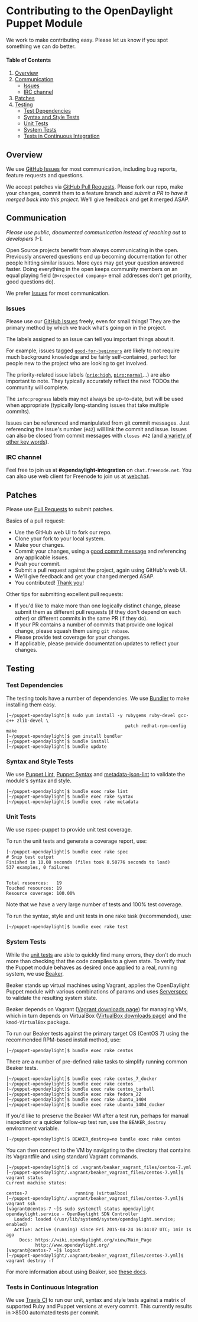 # Contributing to the OpenDaylight Puppet Module

We work to make contributing easy. Please let us know if you spot something
we can do better.

#### Table of Contents
1. [Overview](#overview)
1. [Communication](#communication)
    * [Issues](#issues)
    * [IRC channel](#irc-channel)
1. [Patches](#patches)
1. [Testing](#testing)
    * [Test Dependencies](#test-dependencies)
    * [Syntax and Style Tests](#syntax-and-style-tests)
    * [Unit Tests](#unit-tests)
    * [System Tests](#system-tests)
    * [Tests in Continuous Integration](#tests-in-continuous-integration)

## Overview

We use [GitHub Issues][1] for most communication, including bug reports,
feature requests and questions.

We accept patches via [GitHub Pull Requests][2]. Please fork our repo,
make your changes, commit them to a feature branch and *submit a PR to
have it merged back into this project*. We'll give feedback and get it
merged ASAP.

## Communication

*Please use public, documented communication instead of reaching out to
developers 1-1.*

Open Source projects benefit from always communicating in the open. Previously
answered questions end up becoming documentation for other people hitting
similar issues. More eyes may get your question answered faster. Doing
everything in the open keeps community members on an equal playing field
(`@<respected company>` email addresses don't get priority, good questions do).

We prefer [Issues][1] for most communication.

### Issues

Please use our [GitHub Issues][1] freely, even for small things! They are the
primary method by which we track what's going on in the project.

The labels assigned to an issue can tell you important things about it.

For example, issues tagged [`good-for-beginners`][3] are likely to not require
much background knowledge and be fairly self-contained, perfect for people new
to the project who are looking to get involved.

The priority-related issue labels ([`prio:high`][4], [`piro:normal`][5]...)
are also important to note. They typically accurately reflect the next TODOs
the community will complete.

The `info:progress` labels may not always be up-to-date, but will be used when
appropriate (typically long-standing issues that take multiple commits).

Issues can be referenced and manipulated from git commit messages. Just
referencing the issue's number (`#42`) will link the commit and issue. Issues
can also be closed from commit messages with `closes #42` (and [a variety
of other key words][6]).

### IRC channel

Feel free to join us at **#opendaylight-integration** on `chat.freenode.net`. You can also use web client for Freenode to join us at [webchat][19].

## Patches

Please use [Pull Requests][2] to submit patches.

Basics of a pull request:
* Use the GitHub web UI to fork our repo.
* Clone your fork to your local system.
* Make your changes.
* Commit your changes, using a [good commit message][7] and referencing any
applicable issues.
* Push your commit.
* Submit a pull request against the project, again using GitHub's web UI.
* We'll give feedback and get your changed merged ASAP.
* You contributed! [Thank you][8]!

Other tips for submitting excellent pull requests:
* If you'd like to make more than one logically distinct change, please submit
them as different pull requests (if they don't depend on each other) or
different commits in the same PR (if they do).
* If your PR contains a number of commits that provide one logical change,
please squash them using `git rebase`.
* Please provide test coverage for your changes.
* If applicable, please provide documentation updates to reflect your changes.

## Testing

### Test Dependencies

The testing tools have a number of dependencies. We use [Bundler][9] to make
installing them easy.

```
[~/puppet-opendaylight]$ sudo yum install -y rubygems ruby-devel gcc-c++ zlib-devel \
                                             patch redhat-rpm-config make
[~/puppet-opendaylight]$ gem install bundler
[~/puppet-opendaylight]$ bundle install
[~/puppet-opendaylight]$ bundle update
```

### Syntax and Style Tests

We use [Puppet Lint][10], [Puppet Syntax][11] and [metadata-json-lint][12] to
validate the module's syntax and style.

```
[~/puppet-opendaylight]$ bundle exec rake lint
[~/puppet-opendaylight]$ bundle exec rake syntax
[~/puppet-opendaylight]$ bundle exec rake metadata
```

### Unit Tests

We use rspec-puppet to provide unit test coverage.

To run the unit tests and generate a coverage report, use:

```
[~/puppet-opendaylight]$ bundle exec rake spec
# Snip test output
Finished in 10.08 seconds (files took 0.50776 seconds to load)
537 examples, 0 failures


Total resources:   19
Touched resources: 19
Resource coverage: 100.00%
```

Note that we have a very large number of tests and 100% test coverage.

To run the syntax, style and unit tests in one rake task (recommended), use:

```
[~/puppet-opendaylight]$ bundle exec rake test
```

### System Tests

While the [unit tests](#unit-tests) are able to quickly find many errors,
they don't do much more than checking that the code compiles to a given state.
To verify that the Puppet module behaves as desired once applied to a real,
running system, we use [Beaker][13].

Beaker stands up virtual machines using Vagrant, applies the OpenDaylight
Puppet module with various combinations of params and uses [Serverspec][14]
to validate the resulting system state.

Beaker depends on Vagrant ([Vagrant downloads page][17]) for managing VMs,
which in turn depends on VirtualBox ([VirtualBox downloads page][18]) and
the `kmod-VirtualBox` package.

To run our Beaker tests against the primary target OS (CentOS 7) using the
recommended RPM-based install method, use:

```
[~/puppet-opendaylight]$ bundle exec rake centos
```

There are a number of pre-defined rake tasks to simplify running common
Beaker tests.

```
[~/puppet-opendaylight]$ bundle exec rake centos_7_docker
[~/puppet-opendaylight]$ bundle exec rake centos
[~/puppet-opendaylight]$ bundle exec rake centos_tarball
[~/puppet-opendaylight]$ bundle exec rake fedora_22
[~/puppet-opendaylight]$ bundle exec rake ubuntu_1404
[~/puppet-opendaylight]$ bundle exec rake ubuntu_1404_docker
```

If you'd like to preserve the Beaker VM after a test run, perhaps for manual
inspection or a quicker follow-up test run, use the `BEAKER_destroy`
environment variable.

```
[~/puppet-opendaylight]$ BEAKER_destroy=no bundle exec rake centos
```

You can then connect to the VM by navigating to the directory that contains
its Vagrantfile and using standard Vagrant commands.

```
[~/puppet-opendaylight]$ cd .vagrant/beaker_vagrant_files/centos-7.yml
[~/puppet-opendaylight/.vagrant/beaker_vagrant_files/centos-7.yml]$ vagrant status
Current machine states:

centos-7                  running (virtualbox)
[~/puppet-opendaylight/.vagrant/beaker_vagrant_files/centos-7.yml]$ vagrant ssh
[vagrant@centos-7 ~]$ sudo systemctl status opendaylight
opendaylight.service - OpenDaylight SDN Controller
   Loaded: loaded (/usr/lib/systemd/system/opendaylight.service; enabled)
   Active: active (running) since Fri 2015-04-24 16:34:07 UTC; 1min 1s ago
     Docs: https://wiki.opendaylight.org/view/Main_Page
           http://www.opendaylight.org/
[vagrant@centos-7 ~]$ logout
[~/puppet-opendaylight/.vagrant/beaker_vagrant_files/centos-7.yml]$ vagrant destroy -f
```

For more information about using Beaker, see [these docs][15].

### Tests in Continuous Integration

We use [Travis CI][16] to run our unit, syntax and style tests against a
matrix of supported Ruby and Puppet versions at every commit. This currently
results in >8500 automated tests per commit.


[1]: https://github.com/dfarrell07/puppet-opendaylight/issues
[2]: https://github.com/dfarrell07/puppet-opendaylight/pulls
[3]: https://github.com/dfarrell07/puppet-opendaylight/labels/good-for-beginners
[4]: https://github.com/dfarrell07/puppet-opendaylight/labels/prio%3Ahigh
[5]: https://github.com/dfarrell07/puppet-opendaylight/labels/prio%3Anormal
[6]: https://help.github.com/articles/closing-issues-via-commit-messages/
[7]: http://chris.beams.io/posts/git-commit/
[8]: http://cdn3.volusion.com/74gtv.tjme9/v/vspfiles/photos/Delicious%20Dozen-1.jpg
[9]: http://bundler.io/
[10]: http://puppet-lint.com/
[11]: https://github.com/gds-operations/puppet-syntax
[12]: https://github.com/puppet-community/metadata-json-lint
[13]: https://github.com/puppetlabs/beaker
[14]: http://serverspec.org/resource_types.html
[15]: https://github.com/puppetlabs/beaker/wiki/How-to-Write-a-Beaker-Test-for-a-Module#typical-workflow
[16]: https://travis-ci.org/dfarrell07/puppet-opendaylight
[17]: https://www.vagrantup.com/downloads.html
[18]: www.virtualbox.org/wiki/Linux_Downloads
[19]: http://webchat.freenode.net/?channels=opendaylight-integration
